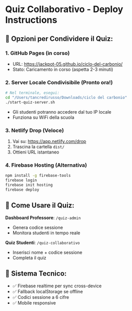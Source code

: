 # Quiz Collaborativo - Deploy Instructions

## 🚀 Opzioni per Condividere il Quiz:

### 1. GitHub Pages (in corso)
- URL: https://jackpot-05.github.io/ciclo-del-carbonio/
- Stato: Caricamento in corso (aspetta 2-3 minuti)

### 2. Server Locale Condivisibile (Pronto ora!)
```bash
# Nel terminale, esegui:
cd "/Users/tancredirusso/Downloads/ciclo del carbonio"
./start-quiz-server.sh
```
- Gli studenti potranno accedere dal tuo IP locale
- Funziona su WiFi della scuola

### 3. Netlify Drop (Veloce)
1. Vai su: https://app.netlify.com/drop
2. Trascina la cartella `dist/` 
3. Ottieni URL istantaneo

### 4. Firebase Hosting (Alternativa)
```bash
npm install -g firebase-tools
firebase login
firebase init hosting
firebase deploy
```

## 📱 Come Usare il Quiz:

**Dashboard Professore**: `/quiz-admin`
- Genera codice sessione
- Monitora studenti in tempo reale

**Quiz Studenti**: `/quiz-collaborativo`  
- Inserisci nome + codice sessione
- Completa il quiz

## 🔧 Sistema Tecnico:
- ✅ Firebase realtime per sync cross-device
- ✅ Fallback localStorage se offline
- ✅ Codici sessione a 6 cifre
- ✅ Mobile responsive